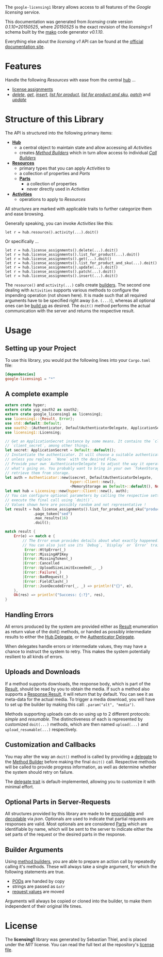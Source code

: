 <!---
DO NOT EDIT !
This file was generated automatically from 'src/mako/api/README.md.mako'
DO NOT EDIT !
-->
The `google-licensing1` library allows access to all features of the *Google licensing* service.

This documentation was generated from *licensing* crate version *0.1.10+20150525*, where *20150525* is the exact revision of the *licensing:v1* schema built by the [mako](http://www.makotemplates.org/) code generator *v0.1.10*.

Everything else about the *licensing* *v1* API can be found at the
[official documentation site](https://developers.google.com/google-apps/licensing/).
# Features

Handle the following *Resources* with ease from the central [hub](http://byron.github.io/google-apis-rs/google_licensing1/struct.Licensing.html) ... 

* [license assignments](http://byron.github.io/google-apis-rs/google_licensing1/struct.LicenseAssignment.html)
 * [*delete*](http://byron.github.io/google-apis-rs/google_licensing1/struct.LicenseAssignmentDeleteCall.html), [*get*](http://byron.github.io/google-apis-rs/google_licensing1/struct.LicenseAssignmentGetCall.html), [*insert*](http://byron.github.io/google-apis-rs/google_licensing1/struct.LicenseAssignmentInsertCall.html), [*list for product*](http://byron.github.io/google-apis-rs/google_licensing1/struct.LicenseAssignmentListForProductCall.html), [*list for product and sku*](http://byron.github.io/google-apis-rs/google_licensing1/struct.LicenseAssignmentListForProductAndSkuCall.html), [*patch*](http://byron.github.io/google-apis-rs/google_licensing1/struct.LicenseAssignmentPatchCall.html) and [*update*](http://byron.github.io/google-apis-rs/google_licensing1/struct.LicenseAssignmentUpdateCall.html)




# Structure of this Library

The API is structured into the following primary items:

* **[Hub](http://byron.github.io/google-apis-rs/google_licensing1/struct.Licensing.html)**
    * a central object to maintain state and allow accessing all *Activities*
    * creates [*Method Builders*](http://byron.github.io/google-apis-rs/google_licensing1/trait.MethodsBuilder.html) which in turn
      allow access to individual [*Call Builders*](http://byron.github.io/google-apis-rs/google_licensing1/trait.CallBuilder.html)
* **[Resources](http://byron.github.io/google-apis-rs/google_licensing1/trait.Resource.html)**
    * primary types that you can apply *Activities* to
    * a collection of properties and *Parts*
    * **[Parts](http://byron.github.io/google-apis-rs/google_licensing1/trait.Part.html)**
        * a collection of properties
        * never directly used in *Activities*
* **[Activities](http://byron.github.io/google-apis-rs/google_licensing1/trait.CallBuilder.html)**
    * operations to apply to *Resources*

All *structures* are marked with applicable traits to further categorize them and ease browsing.

Generally speaking, you can invoke *Activities* like this:

```Rust,ignore
let r = hub.resource().activity(...).doit()
```

Or specifically ...

```ignore
let r = hub.license_assignments().delete(...).doit()
let r = hub.license_assignments().list_for_product(...).doit()
let r = hub.license_assignments().get(...).doit()
let r = hub.license_assignments().list_for_product_and_sku(...).doit()
let r = hub.license_assignments().update(...).doit()
let r = hub.license_assignments().patch(...).doit()
let r = hub.license_assignments().insert(...).doit()
```

The `resource()` and `activity(...)` calls create [builders][builder-pattern]. The second one dealing with `Activities` 
supports various methods to configure the impending operation (not shown here). It is made such that all required arguments have to be 
specified right away (i.e. `(...)`), whereas all optional ones can be [build up][builder-pattern] as desired.
The `doit()` method performs the actual communication with the server and returns the respective result.

# Usage

## Setting up your Project

To use this library, you would put the following lines into your `Cargo.toml` file:

```toml
[dependencies]
google-licensing1 = "*"
```

## A complete example

```Rust
extern crate hyper;
extern crate yup_oauth2 as oauth2;
extern crate google_licensing1 as licensing1;
use licensing1::{Result, Error};
use std::default::Default;
use oauth2::{Authenticator, DefaultAuthenticatorDelegate, ApplicationSecret, MemoryStorage};
use licensing1::Licensing;

// Get an ApplicationSecret instance by some means. It contains the `client_id` and 
// `client_secret`, among other things.
let secret: ApplicationSecret = Default::default();
// Instantiate the authenticator. It will choose a suitable authentication flow for you, 
// unless you replace  `None` with the desired Flow.
// Provide your own `AuthenticatorDelegate` to adjust the way it operates and get feedback about 
// what's going on. You probably want to bring in your own `TokenStorage` to persist tokens and
// retrieve them from storage.
let auth = Authenticator::new(&secret, DefaultAuthenticatorDelegate,
                              hyper::Client::new(),
                              <MemoryStorage as Default>::default(), None);
let mut hub = Licensing::new(hyper::Client::new(), auth);
// You can configure optional parameters by calling the respective setters at will, and
// execute the final call using `doit()`.
// Values shown here are possibly random and not representative !
let result = hub.license_assignments().list_for_product_and_sku("productId", "skuId", "customerId")
             .page_token("sed")
             .max_results(16)
             .doit();

match result {
    Err(e) => match e {
        // The Error enum provides details about what exactly happened.
        // You can also just use its `Debug`, `Display` or `Error` traits
         Error::HttpError(_)
        |Error::MissingAPIKey
        |Error::MissingToken(_)
        |Error::Cancelled
        |Error::UploadSizeLimitExceeded(_, _)
        |Error::Failure(_)
        |Error::BadRequest(_)
        |Error::FieldClash(_)
        |Error::JsonDecodeError(_, _) => println!("{}", e),
    },
    Ok(res) => println!("Success: {:?}", res),
}

```
## Handling Errors

All errors produced by the system are provided either as [Result](http://byron.github.io/google-apis-rs/google_licensing1/enum.Result.html) enumeration as return value of 
the doit() methods, or handed as possibly intermediate results to either the 
[Hub Delegate](http://byron.github.io/google-apis-rs/google_licensing1/trait.Delegate.html), or the [Authenticator Delegate](http://byron.github.io/google-apis-rs/google_licensing1/../yup-oauth2/trait.AuthenticatorDelegate.html).

When delegates handle errors or intermediate values, they may have a chance to instruct the system to retry. This 
makes the system potentially resilient to all kinds of errors.

## Uploads and Downloads
If a method supports downloads, the response body, which is part of the [Result](http://byron.github.io/google-apis-rs/google_licensing1/enum.Result.html), should be
read by you to obtain the media.
If such a method also supports a [Response Result](http://byron.github.io/google-apis-rs/google_licensing1/trait.ResponseResult.html), it will return that by default.
You can see it as meta-data for the actual media. To trigger a media download, you will have to set up the builder by making
this call: `.param("alt", "media")`.

Methods supporting uploads can do so using up to 2 different protocols: 
*simple* and *resumable*. The distinctiveness of each is represented by customized 
`doit(...)` methods, which are then named `upload(...)` and `upload_resumable(...)` respectively.

## Customization and Callbacks

You may alter the way an `doit()` method is called by providing a [delegate](http://byron.github.io/google-apis-rs/google_licensing1/trait.Delegate.html) to the 
[Method Builder](http://byron.github.io/google-apis-rs/google_licensing1/trait.CallBuilder.html) before making the final `doit()` call. 
Respective methods will be called to provide progress information, as well as determine whether the system should 
retry on failure.

The [delegate trait](http://byron.github.io/google-apis-rs/google_licensing1/trait.Delegate.html) is default-implemented, allowing you to customize it with minimal effort.

## Optional Parts in Server-Requests

All structures provided by this library are made to be [enocodable](http://byron.github.io/google-apis-rs/google_licensing1/trait.RequestValue.html) and 
[decodable](http://byron.github.io/google-apis-rs/google_licensing1/trait.ResponseResult.html) via *json*. Optionals are used to indicate that partial requests are responses 
are valid.
Most optionals are are considered [Parts](http://byron.github.io/google-apis-rs/google_licensing1/trait.Part.html) which are identifiable by name, which will be sent to 
the server to indicate either the set parts of the request or the desired parts in the response.

## Builder Arguments

Using [method builders](http://byron.github.io/google-apis-rs/google_licensing1/trait.CallBuilder.html), you are able to prepare an action call by repeatedly calling it's methods.
These will always take a single argument, for which the following statements are true.

* [PODs][wiki-pod] are handed by copy
* strings are passed as `&str`
* [request values](http://byron.github.io/google-apis-rs/google_licensing1/trait.RequestValue.html) are moved

Arguments will always be copied or cloned into the builder, to make them independent of their original life times.

[wiki-pod]: http://en.wikipedia.org/wiki/Plain_old_data_structure
[builder-pattern]: http://en.wikipedia.org/wiki/Builder_pattern
[google-go-api]: https://github.com/google/google-api-go-client

# License
The **licensing1** library was generated by Sebastian Thiel, and is placed 
under the *MIT* license.
You can read the full text at the repository's [license file][repo-license].

[repo-license]: https://github.com/Byron/google-apis-rs/LICENSE.md
